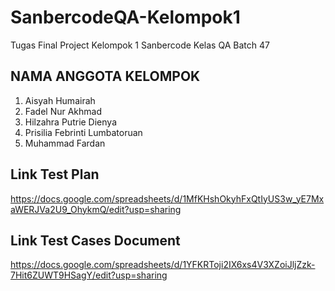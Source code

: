 # SanbercodeQA-Kelompok1
Tugas Final Project Kelompok 1 Sanbercode Kelas QA Batch 47

NAMA ANGGOTA KELOMPOK
---------------------
1. Aisyah Humairah
2. Fadel Nur Akhmad
3. Hilzahra Putrie Dienya
4. Prisilia Febrinti Lumbatoruan
5. Muhammad Fardan

Link Test Plan 
--------------
https://docs.google.com/spreadsheets/d/1MfKHshOkyhFxQtIyUS3w_yE7MxaWERJVa2U9_OhykmQ/edit?usp=sharing


Link Test Cases Document
------------------------
https://docs.google.com/spreadsheets/d/1YFKRToji2IX6xs4V3XZoiJljZzk-7Hit6ZUWT9HSagY/edit?usp=sharing

